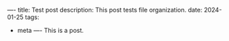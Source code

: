 —-
title: Test post
description: This post tests file organization.
date: 2024-01-25
tags:
  - meta
—-
This is a post.